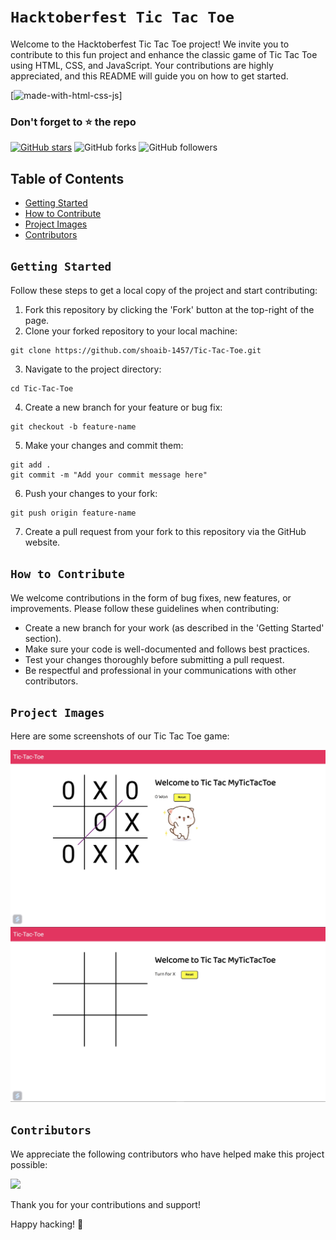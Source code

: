 # `Hacktoberfest Tic Tac Toe`

Welcome to the Hacktoberfest Tic Tac Toe project! We invite you to contribute to this fun project and enhance the classic game of Tic Tac Toe using HTML, CSS, and JavaScript. Your contributions are highly appreciated, and this README will guide you on how to get started.

[![made-with-html-css-js](https://img.shields.io/badge/Made%20with-Html-1f425f.svg)] 

### Don't forget to :star: the repo

[![GitHub stars](https://img.shields.io/github/stars/shoaib-1457/Tic-Tac-Toe.svg?style=social&label=Star)](https://github.com//shoaib-1457/Tic-Tac-Toe) ![GitHub forks](https://img.shields.io/github/forks/shoaib-1457/Tic-Tac-Toe.svg?style=social&label=Forks) ![GitHub followers](https://img.shields.io/github/followers/neutx.svg?style=social&label=Follow)


## Table of Contents
- [Getting Started](#getting-started)
- [How to Contribute](#how-to-contribute)
- [Project Images](#project-images)
- [Contributors](#contributors)

## `Getting Started`

Follow these steps to get a local copy of the project and start contributing:

1. Fork this repository by clicking the 'Fork' button at the top-right of the page.
2. Clone your forked repository to your local machine:

```
git clone https://github.com/shoaib-1457/Tic-Tac-Toe.git
```

3. Navigate to the project directory:

```
cd Tic-Tac-Toe
```

4. Create a new branch for your feature or bug fix:

```
git checkout -b feature-name
```

5. Make your changes and commit them:

```
git add .
git commit -m "Add your commit message here"
```

6. Push your changes to your fork:

```
git push origin feature-name
```


7. Create a pull request from your fork to this repository via the GitHub website.

## `How to Contribute`

We welcome contributions in the form of bug fixes, new features, or improvements. Please follow these guidelines when contributing:

- Create a new branch for your work (as described in the 'Getting Started' section).
- Make sure your code is well-documented and follows best practices.
- Test your changes thoroughly before submitting a pull request.
- Be respectful and professional in your communications with other contributors.

## `Project Images`

Here are some screenshots of our Tic Tac Toe game:

![Tic Tac Toe Screenshot 1](/assets/media/pic1.jpg)
![Tic Tac Toe Screenshot 2](/assets/media/pic2.jpg)

## `Contributors`

We appreciate the following contributors who have helped make this project possible:

<div>

<a href="https://github.com/shoaib-1457/Tic-Tac-Toe/graphs/contributors">
  <img src="https://contrib.rocks/image?repo=shoaib-1457/Tic-Tac-Toe" />
</a>
  
  </div>

Thank you for your contributions and support!

Happy hacking! 🚀

